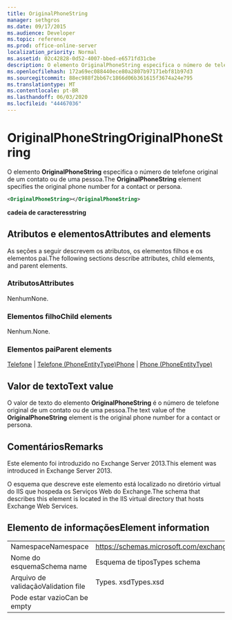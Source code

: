 ```yaml
---
title: OriginalPhoneString
manager: sethgros
ms.date: 09/17/2015
ms.audience: Developer
ms.topic: reference
ms.prod: office-online-server
localization_priority: Normal
ms.assetid: 02c42828-0d52-4007-bbed-e6571fd31cbe
description: O elemento OriginalPhoneString especifica o número de telefone original de um contato ou de uma pessoa.
ms.openlocfilehash: 172a69ec088440ece80a2807b97171ebf81b97d3
ms.sourcegitcommit: 88ec988f2bb67c1866d06b361615f3674a24e795
ms.translationtype: MT
ms.contentlocale: pt-BR
ms.lasthandoff: 06/03/2020
ms.locfileid: "44467036"
---
```

# <a name="originalphonestring"></a><span data-ttu-id="b43ab-103">OriginalPhoneString</span><span class="sxs-lookup"><span data-stu-id="b43ab-103">OriginalPhoneString</span></span>

<span data-ttu-id="b43ab-104">O elemento **OriginalPhoneString** especifica o número de telefone original de um contato ou de uma pessoa.</span><span class="sxs-lookup"><span data-stu-id="b43ab-104">The **OriginalPhoneString** element specifies the original phone number for a contact or persona.</span></span> 
  
```XML
<OriginalPhoneString></OriginalPhoneString>
```

 <span data-ttu-id="b43ab-105">**cadeia de caracteres**</span><span class="sxs-lookup"><span data-stu-id="b43ab-105">**string**</span></span>
## <a name="attributes-and-elements"></a><span data-ttu-id="b43ab-106">Atributos e elementos</span><span class="sxs-lookup"><span data-stu-id="b43ab-106">Attributes and elements</span></span>

<span data-ttu-id="b43ab-107">As seções a seguir descrevem os atributos, os elementos filhos e os elementos pai.</span><span class="sxs-lookup"><span data-stu-id="b43ab-107">The following sections describe attributes, child elements, and parent elements.</span></span>
  
### <a name="attributes"></a><span data-ttu-id="b43ab-108">Atributos</span><span class="sxs-lookup"><span data-stu-id="b43ab-108">Attributes</span></span>

<span data-ttu-id="b43ab-109">Nenhum</span><span class="sxs-lookup"><span data-stu-id="b43ab-109">None.</span></span>
  
### <a name="child-elements"></a><span data-ttu-id="b43ab-110">Elementos filho</span><span class="sxs-lookup"><span data-stu-id="b43ab-110">Child elements</span></span>

<span data-ttu-id="b43ab-111">Nenhum.</span><span class="sxs-lookup"><span data-stu-id="b43ab-111">None.</span></span>
  
### <a name="parent-elements"></a><span data-ttu-id="b43ab-112">Elementos pai</span><span class="sxs-lookup"><span data-stu-id="b43ab-112">Parent elements</span></span>

<span data-ttu-id="b43ab-113">[Telefone](phone.md)  |  [Telefone (PhoneEntityType)](phone-phoneentitytype.md)</span><span class="sxs-lookup"><span data-stu-id="b43ab-113">[Phone](phone.md) | [Phone (PhoneEntityType)](phone-phoneentitytype.md)</span></span>
  
## <a name="text-value"></a><span data-ttu-id="b43ab-114">Valor de texto</span><span class="sxs-lookup"><span data-stu-id="b43ab-114">Text value</span></span>

<span data-ttu-id="b43ab-115">O valor de texto do elemento **OriginalPhoneString** é o número de telefone original de um contato ou de uma pessoa.</span><span class="sxs-lookup"><span data-stu-id="b43ab-115">The text value of the **OriginalPhoneString** element is the original phone number for a contact or persona.</span></span> 
  
## <a name="remarks"></a><span data-ttu-id="b43ab-116">Comentários</span><span class="sxs-lookup"><span data-stu-id="b43ab-116">Remarks</span></span>

<span data-ttu-id="b43ab-117">Este elemento foi introduzido no Exchange Server 2013.</span><span class="sxs-lookup"><span data-stu-id="b43ab-117">This element was introduced in Exchange Server 2013.</span></span>
  
<span data-ttu-id="b43ab-118">O esquema que descreve este elemento está localizado no diretório virtual do IIS que hospeda os Serviços Web do Exchange.</span><span class="sxs-lookup"><span data-stu-id="b43ab-118">The schema that describes this element is located in the IIS virtual directory that hosts Exchange Web Services.</span></span>
  
## <a name="element-information"></a><span data-ttu-id="b43ab-119">Elemento de informações</span><span class="sxs-lookup"><span data-stu-id="b43ab-119">Element information</span></span>

|||
|:-----|:-----|
|<span data-ttu-id="b43ab-120">Namespace</span><span class="sxs-lookup"><span data-stu-id="b43ab-120">Namespace</span></span>  <br/> |https://schemas.microsoft.com/exchange/services/2006/types  <br/> |
|<span data-ttu-id="b43ab-121">Nome do esquema</span><span class="sxs-lookup"><span data-stu-id="b43ab-121">Schema name</span></span>  <br/> |<span data-ttu-id="b43ab-122">Esquema de tipos</span><span class="sxs-lookup"><span data-stu-id="b43ab-122">Types schema</span></span>  <br/> |
|<span data-ttu-id="b43ab-123">Arquivo de validação</span><span class="sxs-lookup"><span data-stu-id="b43ab-123">Validation file</span></span>  <br/> |<span data-ttu-id="b43ab-124">Types. xsd</span><span class="sxs-lookup"><span data-stu-id="b43ab-124">Types.xsd</span></span>  <br/> |
|<span data-ttu-id="b43ab-125">Pode estar vazio</span><span class="sxs-lookup"><span data-stu-id="b43ab-125">Can be empty</span></span>  <br/> ||
   

